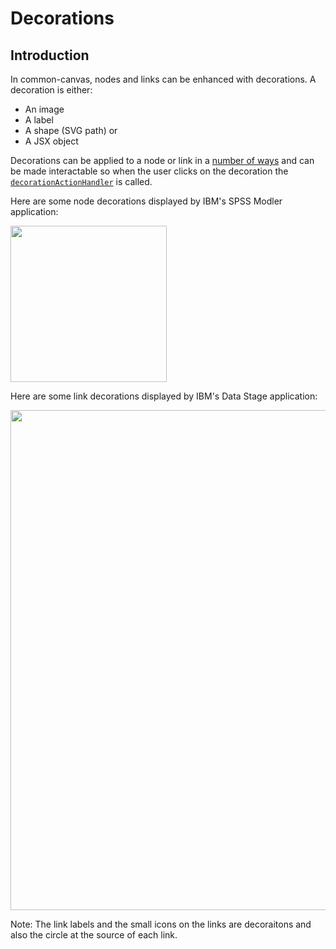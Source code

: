 # Decorations

## Introduction

In common-canvas, nodes and links can be enhanced with decorations. A decoration is either:

* An image
* A label
* A shape (SVG path) or
* A JSX object

Decorations can be applied to a node or link in a [number of ways](03.04.01-decorations.md) and can be made interactable so when the user clicks on the decoration the [`decorationActionHandler`](03.03.05-decoration-action-handler.md) is called.

Here are some node decorations displayed by IBM's SPSS Modler application:

<img src="../assets/cc-decoration-node.png" width="250" />


Here are some link decorations displayed by IBM's Data Stage application:

<img src="../assets/cc-decoration-link.png" width="800" />

Note: The link labels and the small icons on the links are decoraitons and also the circle at the source of each link.



